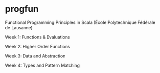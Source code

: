 progfun
===========

Functional Programming Principles in Scala (École Polytechnique Fédérale de Lausanne)

Week 1: Functions & Evaluations

Week 2: Higher Order Functions

Week 3: Data and Abstraction

Week 4: Types and Pattern Matching

